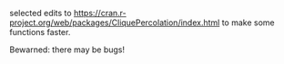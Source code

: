selected edits to https://cran.r-project.org/web/packages/CliquePercolation/index.html to make some functions faster.

Bewarned: there may be bugs!
